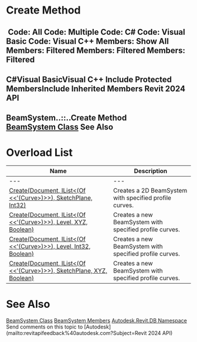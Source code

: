 # Create Method

﻿
 Code: All Code: Multiple Code: C# Code: Visual Basic Code: Visual C++  Members: Show All Members: Filtered Members: Filtered Members: Filtered   
---  
C#Visual BasicVisual C++
Include Protected MembersInclude Inherited Members
Revit 2024 API  
---  
BeamSystem..::..Create Method   
[BeamSystem Class](6c5c1bd2-8456-5ec9-c53e-0bd3f604ad06.md "BeamSystem Class") See Also  
---  
# Overload List
| Name | Description |
| --- | --- |
| --- | --- | --- |
| [Create(Document, IList<(Of <<'(Curve>)>>), SketchPlane, Int32)](320f188f-5b0e-e34f-0dc1-c652029be9ae.md "Create Method \(Document, IList\(Curve\), SketchPlane, Int32\)") | Creates a 2D BeamSystem with specified profile curves. |
| [Create(Document, IList<(Of <<'(Curve>)>>), Level, XYZ, Boolean)](03e84698-d122-594b-b436-4932f9ff49c6.md "Create Method \(Document, IList\(Curve\), Level, XYZ, Boolean\)") | Creates a new BeamSystem with specified profile curves. |
| [Create(Document, IList<(Of <<'(Curve>)>>), Level, Int32, Boolean)](633b2057-876e-80d6-bac3-42a036dad2a4.md "Create Method \(Document, IList\(Curve\), Level, Int32, Boolean\)") | Creates a new BeamSystem with specified profile curves. |
| [Create(Document, IList<(Of <<'(Curve>)>>), SketchPlane, XYZ, Boolean)](e422e969-e6df-d62e-6f48-288bbac997cf.md "Create Method \(Document, IList\(Curve\), SketchPlane, XYZ, Boolean\)") | Creates a new BeamSystem with specified profile curves. |

# See Also
[BeamSystem Class](6c5c1bd2-8456-5ec9-c53e-0bd3f604ad06.md "BeamSystem Class")
[BeamSystem Members](93a6d44b-1f2a-b422-8aa9-7e70b6eca4bf.md "BeamSystem Members")
[Autodesk.Revit.DB Namespace](87546ba7-461b-c646-cbb1-2cb8f5bff8b2.md "Autodesk.Revit.DB Namespace")
Send comments on this topic to [Autodesk](mailto:revitapifeedback%40autodesk.com?Subject=Revit 2024 API)